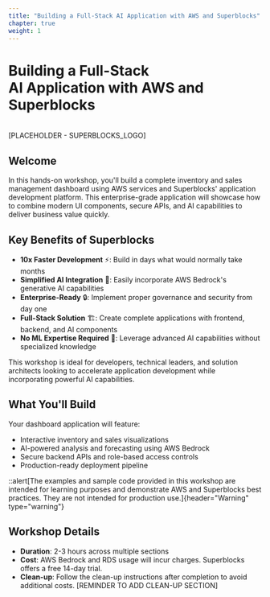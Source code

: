 ```yaml
---
title: "Building a Full-Stack AI Application with AWS and Superblocks"
chapter: true
weight: 1
---
```


# Building a Full-Stack <br>AI Application with AWS and Superblocks
<br>
[PLACEHOLDER - SUPERBLOCKS_LOGO]

## Welcome

In this hands-on workshop, you'll build a complete inventory and sales management dashboard using AWS services and Superblocks' application development platform. This enterprise-grade application will showcase how to combine modern UI components, secure APIs, and AI capabilities to deliver business value quickly.

## Key Benefits of Superblocks

- **10x Faster Development** ⚡: Build in days what would normally take months
- **Simplified AI Integration** 🤖: Easily incorporate AWS Bedrock's generative AI capabilities
- **Enterprise-Ready** 🔒: Implement proper governance and security from day one
- **Full-Stack Solution** 🏗️: Create complete applications with frontend, backend, and AI components
- **No ML Expertise Required** 🧠: Leverage advanced AI capabilities without specialized knowledge

This workshop is ideal for developers, technical leaders, and solution architects looking to accelerate application development while incorporating powerful AI capabilities.

## What You'll Build

Your dashboard application will feature:
- Interactive inventory and sales visualizations
- AI-powered analysis and forecasting using AWS Bedrock
- Secure backend APIs and role-based access controls
- Production-ready deployment pipeline

::alert[The examples and sample code provided in this workshop are intended for learning purposes and demonstrate AWS and Superblocks best practices. They are not intended for production use.]{header="Warning" type="warning"}

## Workshop Details

- **Duration**: 2-3 hours across multiple sections
- **Cost**: AWS Bedrock and RDS usage will incur charges. Superblocks offers a free 14-day trial.
- **Clean-up**: Follow the clean-up instructions after completion to avoid additional costs. [REMINDER TO ADD CLEAN-UP SECTION]